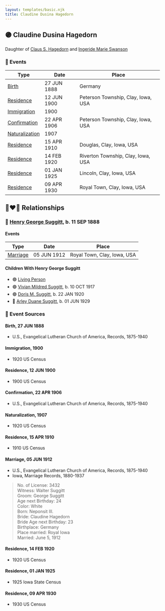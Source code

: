 ```yaml
---
layout: templates/basic.njk
title: Claudine Dusina Hagedorn
---
```

## 🟣 Claudine Dusina Hagedorn

Daughter of [Claus S. Hagedorn](/people/8/89695136) and [Ingeride Marie Swanson](/people/4/41786466)

### 📆 Events

Type | Date | Place
------ | ------ | ------
[Birth](#event-65c7bdf3-a4fc-4559-838a-091bf5b99280) | 27 JUN 1888 | Germany
[Residence](#event-0a4305f8-3d7f-422a-896e-c5b0216cdfa1) | 12 JUN 1900 | Peterson Township, Clay, Iowa, USA
[Immigration](#event-9c75832c-fdae-4ae7-954a-f30b73a5704b) | 1900 |
[Confirmation](#event-492694d2-b28d-44ee-a0df-12c7440e571e) | 22 APR 1906 | Peterson Township, Clay, Iowa, USA
[Naturalization](#event-b3ec4ab9-785c-4f49-8f2d-478ee351ae36) | 1907 |
[Residence](#event-43a9d559-8116-43f6-9dba-c293220db9bd) | 15 APR 1910 | Douglas, Clay, Iowa, USA
[Residence](#event-8f406eb1-f67f-4e62-b1e6-79bb4da2b5f7) | 14 FEB 1920 | Riverton Township, Clay, Iowa, USA
[Residence](#event-6e90ad69-669a-49e4-bc3b-5d74d302c527) | 01 JAN 1925 | Lincoln, Clay, Iowa, USA
[Residence](#event-265b1c8a-ce28-4260-a5e7-f23e7b1e4fb6) | 09 APR 1930 | Royal Town, Clay, Iowa, USA

## 👩‍❤️‍👨 Relationships

### 🔵 [Henry George Suggitt](/people/7/7271894), b. 11 SEP 1888

#### Events

Type | Date | Place
------ | ------ | ------
[Marriage](#event-ce5f5bfc-c4cf-4d66-8e66-dc44b90ca6dd) | 05 JUN 1912 | Royal Town, Clay, Iowa, USA
#### Children With Henry George Suggitt
* 🟣 [Living Person](/people/4/4805871)
* 🟣 [Vivian Mildred Suggitt](/people/9/90213536), b. 10 OCT 1917
* 🟣 [Doris M. Suggitt](/people/6/62856138), b. 22 JAN 1920
* 🔵 [Arley Duane Suggitt](/people/9/91694885), b. 01 JUN 1929
### 📰 Event Sources

#### <a id="event-65c7bdf3-a4fc-4559-838a-091bf5b99280"></a> Birth, 27 JUN 1888
* U.S., Evangelical Lutheran Church of America, Records, 1875-1940

#### <a id="event-9c75832c-fdae-4ae7-954a-f30b73a5704b"></a> Immigration, 1900
* 1920 US Census

#### <a id="event-0a4305f8-3d7f-422a-896e-c5b0216cdfa1"></a> Residence, 12 JUN 1900
* 1900 US Census

#### <a id="event-492694d2-b28d-44ee-a0df-12c7440e571e"></a> Confirmation, 22 APR 1906
* U.S., Evangelical Lutheran Church of America, Records, 1875-1940

#### <a id="event-b3ec4ab9-785c-4f49-8f2d-478ee351ae36"></a> Naturalization, 1907
* 1920 US Census

#### <a id="event-43a9d559-8116-43f6-9dba-c293220db9bd"></a> Residence, 15 APR 1910
* 1910 US Census

#### <a id="event-ce5f5bfc-c4cf-4d66-8e66-dc44b90ca6dd"></a> Marriage, 05 JUN 1912
* U.S., Evangelical Lutheran Church of America, Records, 1875-1940
* Iowa, Marriage Records, 1880-1937
>   
  > No. of License: 3432  
  > Witness: Walter Suggitt  
  > Groom: George Suggitt  
  > Age next Birthday: 24  
  > Color: White  
  > Born: Neponsit Ill.  
  > Bride: Claudine Hagedorn  
  > Bride Age next Birthday: 23  
  > Birthplace: Germany  
  > Place married: Royal Iowa  
  > Married: June 5, 1912

#### <a id="event-8f406eb1-f67f-4e62-b1e6-79bb4da2b5f7"></a> Residence, 14 FEB 1920
* 1920 US Census

#### <a id="event-6e90ad69-669a-49e4-bc3b-5d74d302c527"></a> Residence, 01 JAN 1925
* 1925 Iowa State Census
#### <a id="event-265b1c8a-ce28-4260-a5e7-f23e7b1e4fb6"></a> Residence, 09 APR 1930
* 1930 US Census
